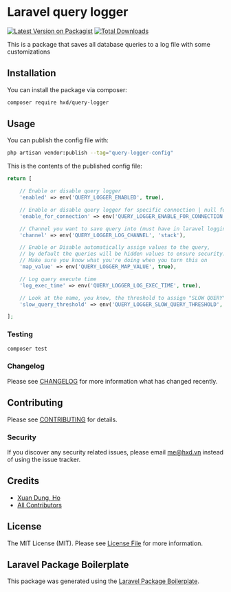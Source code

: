 # Laravel query logger

[![Latest Version on Packagist](https://img.shields.io/packagist/v/hxd/query-logger.svg?style=flat-square)](https://packagist.org/packages/hxd/query-logger)
[![Total Downloads](https://img.shields.io/packagist/dt/hxd/query-logger.svg?style=flat-square)](https://packagist.org/packages/hxd/query-logger)

This is a package that saves all database queries to a log file with some customizations

## Installation

You can install the package via composer:

```bash
composer require hxd/query-logger
```

## Usage

You can publish the config file with:

```bash
php artisan vendor:publish --tag="query-logger-config"
```

This is the contents of the published config file:

```php
return [

    // Enable or disable query logger
    'enabled' => env('QUERY_LOGGER_ENABLED', true),

    // Enable or disable query logger for specific connection | null for all
    'enable_for_connection' => env('QUERY_LOGGER_ENABLE_FOR_CONNECTION', null),

    // Channel you want to save query into (must have in laravel logging channel config)
    'channel' => env('QUERY_LOGGER_LOG_CHANNEL', 'stack'),

    // Enable or Disable automatically assign values to the query,
    // by default the queries will be hidden values to ensure security.
    // Make sure you know what you're doing when you turn this on
    'map_value' => env('QUERY_LOGGER_MAP_VALUE', true),

    // Log query execute time
    'log_exec_time' => env('QUERY_LOGGER_LOG_EXEC_TIME', true),

    // Look at the name, you know, the threshold to assign "SLOW QUERY" before your query in the log
    'slow_query_threshold' => env('QUERY_LOGGER_SLOW_QUERY_THRESHOLD', 0),

];

```

### Testing

```bash
composer test
```

### Changelog

Please see [CHANGELOG](CHANGELOG.md) for more information what has changed recently.

## Contributing

Please see [CONTRIBUTING](CONTRIBUTING.md) for details.

### Security

If you discover any security related issues, please email me@hxd.vn instead of using the issue tracker.

## Credits

-   [Xuan Dung, Ho](https://github.com/hxd)
-   [All Contributors](../../contributors)

## License

The MIT License (MIT). Please see [License File](LICENSE.md) for more information.

## Laravel Package Boilerplate

This package was generated using the [Laravel Package Boilerplate](https://laravelpackageboilerplate.com).
